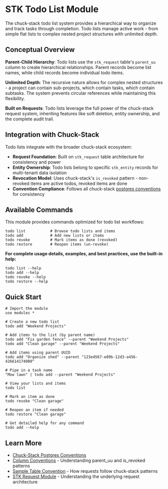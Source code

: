 # STK Todo List Module

The chuck-stack todo list system provides a hierarchical way to organize and track tasks through completion. Todo lists manage active work - from simple flat lists to complex nested project structures with unlimited depth.

## Conceptual Overview

**Parent-Child Hierarchy**: Todo lists use the `stk_request` table's `parent_uu` column to create hierarchical relationships. Parent records become list names, while child records become individual todo items.

**Unlimited Depth**: The recursive nature allows for complex nested structures - a project can contain sub-projects, which contain tasks, which contain subtasks. The system prevents circular references while maintaining this flexibility.

**Built on Requests**: Todo lists leverage the full power of the chuck-stack request system, inheriting features like soft deletion, entity ownership, and the complete audit trail.

## Integration with Chuck-Stack

Todo lists integrate with the broader chuck-stack ecosystem:

- **Request Foundation**: Built on `stk_request` table architecture for consistency and power
- **Entity Ownership**: Todo lists belong to specific `stk_entity` records for multi-tenant data isolation
- **Revocation Model**: Uses chuck-stack's `is_revoked` pattern - non-revoked items are active todos, revoked items are done
- **Convention Compliance**: Follows all chuck-stack [postgres conventions](../../chuckstack.github.io/src-ls/postgres-convention/) for consistency

## Available Commands

This module provides commands optimized for todo list workflows:

```nu
todo list           # Browse todo lists and items
todo add            # Add new lists or items
todo revoke         # Mark items as done (revoked)
todo restore        # Reopen items (un-revoke)
```

**For complete usage details, examples, and best practices, use the built-in help:**

```nu
todo list --help
todo add --help
todo revoke --help
todo restore --help
```

## Quick Start

```nu
# Import the module
use modules *

# Create a new todo list
todo add "Weekend Projects"

# Add items to the list (by parent name)
todo add "Fix garden fence" --parent "Weekend Projects"
todo add "Clean garage" --parent "Weekend Projects"

# Add items using parent UUID
todo add "Organize shed" --parent "123e4567-e89b-12d3-a456-426614174000"

# Pipe in a task name
"Mow lawn" | todo add --parent "Weekend Projects"

# View your lists and items
todo list

# Mark an item as done
todo revoke "Clean garage"

# Reopen an item if needed
todo restore "Clean garage"

# Get detailed help for any command
todo add --help
```

## Learn More

- [Chuck-Stack Postgres Conventions](../../chuckstack.github.io/src-ls/postgres-convention/)
- [Column Conventions](../../chuckstack.github.io/src-ls/postgres-convention/column-convention.md) - Understanding parent_uu and is_revoked patterns
- [Sample Table Convention](../../chuckstack.github.io/src-ls/postgres-convention/sample-table-convention.md) - How requests follow chuck-stack patterns
- [STK Request Module](../stk_request/readme.md) - Understanding the underlying request architecture